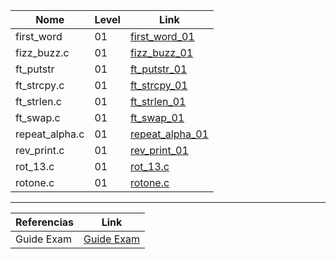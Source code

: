 


Nome | Level | Link
|---|---|---|
first_word | 01 | [first_word_01](https://github.com/PamelaRondina/learn_42/blob/main/milestone_02/exam/level%2001/first_word.c)
fizz_buzz.c | 01 | [fizz_buzz_01](https://github.com/PamelaRondina/learn_42/blob/main/milestone_02/exam/level%2001/fizz_buzz.c)
ft_putstr | 01 | [ft_putstr_01](https://github.com/PamelaRondina/learn_42/blob/main/milestone_02/exam/level%2001/ft_putstr.c)
ft_strcpy.c | 01 | [ft_strcpy_01](https://github.com/PamelaRondina/learn_42/blob/main/milestone_02/exam/level%2001/ft_strcpy.c)
ft_strlen.c | 01 | [ft_strlen_01](https://github.com/PamelaRondina/learn_42/blob/main/milestone_02/exam/level%2001/ft_strlen.c)
ft_swap.c | 01 | [ft_swap_01](https://github.com/PamelaRondina/learn_42/blob/main/milestone_02/exam/level%2001/ft_swap.c)
repeat_alpha.c | 01 | [repeat_alpha_01](https://github.com/PamelaRondina/learn_42/blob/main/milestone_02/exam/level%2001/repeat_alpha.c)
rev_print.c | 01 | [rev_print_01](https://github.com/PamelaRondina/learn_42/blob/main/milestone_02/exam/level%2001/rev_print.c)
rot_13.c | 01 | [rot_13.c](https://github.com/PamelaRondina/learn_42/blob/main/milestone_02/exam/level%2001/rot_13.c)
rotone.c | 01 | [rotone.c]()




------------------

Referencias | Link
|---|---|
Guide Exam | [Guide Exam](https://42-cursus.gitbook.io/guide/exams/exam-rank-02)